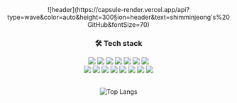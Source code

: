 
<div align="center">
![header](https://capsule-render.vercel.app/api?type=wave&color=auto&height=300&section=header&text=shimminjeong's%20GitHub&fontSize=70)

### 🛠️ Tech stack <br>
<img src="https://img.shields.io/badge/Java-F78C40?style=flat-square&logo=OpenJDK&logoColor=white">
<img src="https://img.shields.io/badge/MySQL-4479A1?style=flat-square&logo=MySQL&logoColor=white"/>
<img src="https://img.shields.io/badge/mariaDB-003545?style=flat-square&logo=mariaDB&logoColor=white"/>
<img src="https://img.shields.io/badge/HTML5-E34F26?style=flat-square&logo=HTML5&logoColor=white"/>
<img src="https://img.shields.io/badge/CSS-1572B6?style=flat-square&logo=CSS3&logoColor=white"/>
<img src="https://img.shields.io/badge/JavaScript-F7DF1E?style=flat-square&logo=JavaScript&logoColor=white"/>
<img src="https://img.shields.io/badge/jQuery-0769AD?style=flat-square&logo=jQuery&logoColor=white"/>
<br>
  
<img src="https://img.shields.io/badge/Spring Boot-6DB33F?style=flat-square&logo=Spring Boot&logoColor=white"/>
<img src="https://img.shields.io/badge/gradle-02303A?style=flat-square&logo=gradle&logoColor=white">
<img src="https://img.shields.io/badge/git-F05032?style=flat-square&logo=git&logoColor=white">
<img src="https://img.shields.io/badge/amazonaws-232F3E?style=flat-square&logo=amazonaws&logoColor=white">
<img src="https://img.shields.io/badge/Eclipse-2C2255?style=flat-square&logo=Eclipse&logoColor=white">
<img src="https://img.shields.io/badge/intellij-idea-FF0000?style=flat-square&logo=intellij-idea&logoColor=white">
<img src="https://img.shields.io/badge/Visual Studio Code-007ACC?style=flat-square&logo=Visual Studio Code&logoColor=white"> 
<img src="https://img.shields.io/badge/Oracle-F80000?style=lat-square&logo=Oracle&logoColor=white"> 
<br><br>

![Top Langs](https://github-readme-stats.vercel.app/api/top-langs/?username=shimminjeong&layout=compact&theme=default)
</div>

